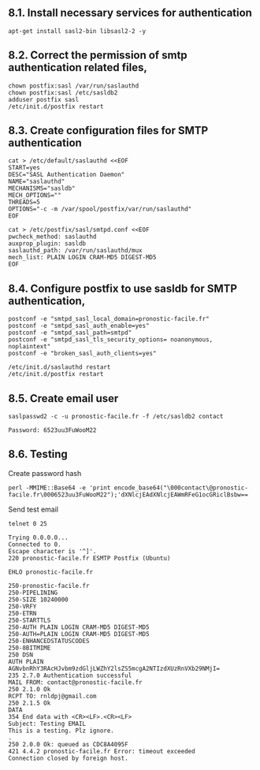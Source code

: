 ## 8.1. Install necessary services for authentication

    apt-get install sasl2-bin libsasl2-2 -y

## 8.2. Correct the permission of smtp authentication related files,

    chown postfix:sasl /var/run/saslauthd
    chown postfix:sasl /etc/sasldb2
    adduser postfix sasl
    /etc/init.d/postfix restart

## 8.3. Create configuration files for SMTP authentication

    cat > /etc/default/saslauthd <<EOF
    START=yes
    DESC="SASL Authentication Daemon"
    NAME="saslauthd"
    MECHANISMS="sasldb"
    MECH_OPTIONS=""
    THREADS=5
    OPTIONS="-c -m /var/spool/postfix/var/run/saslauthd"
    EOF

    cat > /etc/postfix/sasl/smtpd.conf <<EOF
    pwcheck_method: saslauthd
    auxprop_plugin: sasldb
    saslauthd_path: /var/run/saslauthd/mux
    mech_list: PLAIN LOGIN CRAM-MD5 DIGEST-MD5
    EOF

## 8.4. Configure postfix to use sasldb for SMTP authentication,

    postconf -e "smtpd_sasl_local_domain=pronostic-facile.fr"
    postconf -e "smtpd_sasl_auth_enable=yes"
    postconf -e "smtpd_sasl_path=smtpd"
    postconf -e "smtpd_sasl_tls_security_options= noanonymous, noplaintext"
    postconf -e "broken_sasl_auth_clients=yes"

    /etc/init.d/saslauthd restart
    /etc/init.d/postfix restart

## 8.5. Create email user

    saslpasswd2 -c -u pronostic-facile.fr -f /etc/sasldb2 contact

    Password: 6523uu3FuWooM22

## 8.6. Testing

Create password hash

    perl -MMIME::Base64 -e 'print encode_base64("\000contact\@pronostic-facile.fr\0006523uu3FuWooM22");'dXNlcjEAdXNlcjEAWmRFeG1ocGRiclBsbw==

Send test email

    telnet 0 25

    Trying 0.0.0.0...
    Connected to 0.
    Escape character is '^]'.
    220 pronostic-facile.fr ESMTP Postfix (Ubuntu)

    EHLO pronostic-facile.fr

    250-pronostic-facile.fr
    250-PIPELINING
    250-SIZE 10240000
    250-VRFY
    250-ETRN
    250-STARTTLS
    250-AUTH PLAIN LOGIN CRAM-MD5 DIGEST-MD5
    250-AUTH=PLAIN LOGIN CRAM-MD5 DIGEST-MD5
    250-ENHANCEDSTATUSCODES
    250-8BITMIME
    250 DSN
    AUTH PLAIN AGNvbnRhY3RAcHJvbm9zdGljLWZhY2lsZS5mcgA2NTIzdXUzRnVXb29NMjI=
    235 2.7.0 Authentication successful
    MAIL FROM: contact@pronostic-facile.fr
    250 2.1.0 Ok
    RCPT TO: rnldpj@gmail.com
    250 2.1.5 Ok
    DATA
    354 End data with <CR><LF>.<CR><LF>
    Subject: Testing EMAIL
    This is a testing. Plz ignore.
    .
    250 2.0.0 Ok: queued as CDC8A4095F
    421 4.4.2 pronostic-facile.fr Error: timeout exceeded
    Connection closed by foreign host.


